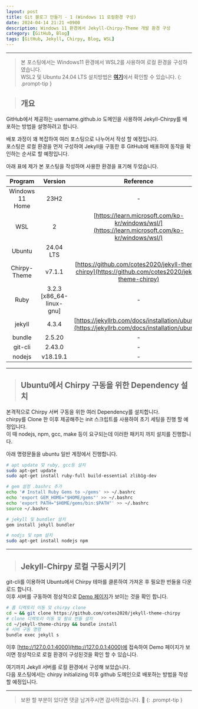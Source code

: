 ```yaml
---
layout: post
title: Git 블로그 만들기 - 1 (Windows 11 로컬환경 구성)
date: 2024-04-14 21:21 +0900
description: Windows 11 환경에서 Jekyll-Chirpy-Theme 개발 환경 구성
category: [GitHub, Blog]
tags: [GitHub, Jekyll, Chirpy, Blog, WSL]
---
```

<hr>

> 본 포스팅에서는 Windows11 환경에서 WSL2를 사용하여 로컬 환경을 구성하였습니다.<br>
> WSL2 및 Ubuntu 24.04 LTS 설치방법은 [**여기**](https://j-hjin.github.io/posts/windows-11-%ED%99%98%EA%B2%BD%EC%97%90%EC%84%9C-wsl-2-%EC%82%AC%EC%9A%A9%ED%95%98%EA%B8%B0-ubuntu-24-04-lts/)에서 확인할 수 있습니다.
{: .prompt-tip }

> ## __개요__

GitHub에서 제공하는 username.github.io 도메인을 사용하여 Jekyll-Chirpy를 배포하는 방법을 설명하려고 합니다.

배포 과정이 꽤 복잡하여 여러 포스팅으로 나누어서 작성 할 예정입니다.<br>
포스팅은 로컬 환경을 먼저 구성하여 Jekyll을 구동한 후 GitHub에 배포하여 동작을 확인하는 순서로 할 예정입니다.

아래 표에 제가 본 포스팅을 작성하며 사용한 환경을 표기해 두었습니다.

Program|Version|Reference
:---:|:---:|:---:
Windows 11 Home|23H2|-
WSL|2|[https://learn.microsoft.com/ko-kr/windows/wsl/](https://learn.microsoft.com/ko-kr/windows/wsl/)
Ubuntu|24.04 LTS|
Chirpy-Theme|v7.1.1|[https://github.com/cotes2020/jekyll-theme-chirpy](https://github.com/cotes2020/jekyll-theme-chirpy)
Ruby|3.2.3 \[x86_64-linux-gnu\]|-
jekyll|4.3.4|[https://jekyllrb.com/docs/installation/ubuntu/](https://jekyllrb.com/docs/installation/ubuntu/)
bundle|2.5.20|-
git-cli|2.43.0|-
nodejs|v18.19.1|-

<hr>

> ## __Ubuntu에서 Chirpy 구동을 위한 Dependency 설치__

본격적으로 Chirpy 서버 구동을 위한 여러 Dependency를 설치합니다.<br>
chirpy를 Clone 한 이후 제공해주는 init 스크립트를 사용하여 초기 세팅을 진행 할 예정입니다.<br>
이 때 nodejs, npm, gcc, make 등이 요구되는데 이러한 패키지 까지 설치를 진행합니다.

아래 명령문들을 ubuntu 일반 계정에서 진행합니다.

```bash
# apt update 및 ruby, gcc등 설치
sudo apt-get update
sudo apt-get install ruby-full build-essential zlib1g-dev

# gem 설정 .bashrc 추가
echo '# Install Ruby Gems to ~/gems' >> ~/.bashrc
echo 'export GEM_HOME="$HOME/gems"' >> ~/.bashrc
echo 'export PATH="$HOME/gems/bin:$PATH"' >> ~/.bashrc
source ~/.bashrc

# jekyll 및 bundler 설치
gem install jekyll bundler

# nodjs 및 npm 설치
sudo apt-get install nodejs npm
```

<hr>

> ## __Jekyll-Chirpy 로컬 구동시키기__

git-cli를 이용하여 Ubuntu에서 Chirpy 테마를 클론하여 가져온 후 필요한 번들을 다운로드 합니다.<br>
이후 서버를 구동하여 정상적으로 [Demo 페이지](https://chirpy.cotes.page/)가 보이는 것을 확인 합니다.

```bash
# 홈 디렉토리 이동 및 chirpy clone
cd ~ && git clone https://github.com/cotes2020/jekyll-theme-chirpy
# clone 디렉토리 이동 및 필요 번들 설치
cd ~/jekyll-theme-chirpy && bundle install 
# 서버 구동 명령
bundle exec jekyll s
```

이후 [http://127.0.0.1:4000](http://127.0.0.1:4000)에 접속하여 Demo 페이지가 보이면 정상적으로 로컬 환경이 구성된것을 확인 할 수 있습니다.

여기까지 Jekyll 서버를 로컬 환경에서 구성해 보았습니다.<br>
다음 포스팅에서는 chirpy initializing 이후 github 도메인으로 배포하는 방법을 작성할 예정입니다.

<hr>

> 보완 할 부분이 있다면 댓글 남겨주시면 감사하겠습니다. 🙂
{: .prompt-tip }